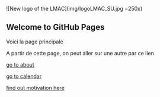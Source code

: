 
![New logo of the LMAC](img/logoLMAC_SU.jpg =250x)

## Welcome to GitHub Pages


Voici la page principale


A partir de cette page, on peut aller sur une autre par ce lien

[go to about](about)

[go to calendar](calendar)

[find out motivation here](motivation)
